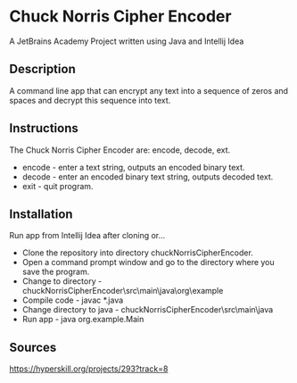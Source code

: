 # Chuck Norris Cipher Encoder

A JetBrains Academy Project written using Java and Intellij Idea

## Description

A command line app that can encrypt any text into a sequence of zeros and spaces and 
decrypt this sequence into text.

## Instructions

The Chuck Norris Cipher Encoder are: encode, decode, ext.

* encode - enter a text string, outputs an encoded binary text.
* decode - enter an encoded binary text string, outputs decoded text.
* exit - quit program.

## Installation

Run app from Intellij Idea after cloning or...

* Clone the repository into directory chuckNorrisCipherEncoder.
* Open a command prompt window and go to the directory where you save the program.
* Change to directory - chuckNorrisCipherEncoder\src\main\java\org\example
* Compile code - javac *.java
* Change directory to java - chuckNorrisCipherEncoder\src\main\java
* Run app - java org.example.Main

## Sources

https://hyperskill.org/projects/293?track=8